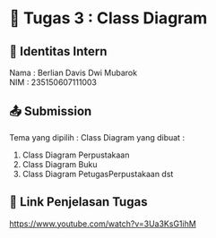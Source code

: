 # 📁 Tugas 3 : Class Diagram

## 👤 Identitas Intern
Nama : Berlian Davis Dwi Mubarok             
NIM  : 235150607111003

## 📤 Submission

Tema yang dipilih : 
Class Diagram yang dibuat : 
1. Class Diagram Perpustakaan
2. Class Diagram Buku
3. Class Diagram PetugasPerpustakaan
dst

## 🔗 Link Penjelasan Tugas

https://www.youtube.com/watch?v=3Ua3KsG1ihM
